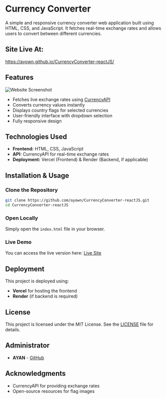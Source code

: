 # Currency Converter

A simple and responsive currency converter web application built using HTML, CSS, and JavaScript. It fetches real-time exchange rates and allows users to convert between different currencies.

## Site Live At:
https://ayown.github.io/CurrencyConverter-reactJS/

## Features

![Website Screenshot](WEB.png)

- Fetches live exchange rates using [CurrencyAPI](https://currencyapi.com/)
- Converts currency values instantly
- Displays country flags for selected currencies
- User-friendly interface with dropdown selection
- Fully responsive design

## Technologies Used

- **Frontend:** HTML, CSS, JavaScript
- **API:** CurrencyAPI for real-time exchange rates
- **Deployment:** Vercel (Frontend) & Render (Backend, if applicable)

## Installation & Usage

### Clone the Repository

```bash
git clone https://github.com/ayown/CurrencyConverter-reactJS.git
cd CurrencyConverter-reactJS
```

### Open Locally

Simply open the `index.html` file in your browser.

### Live Demo

You can access the live version here: [Live Site](https://your-vercel-deployment-url.vercel.app)

## Deployment

This project is deployed using:

- **Vercel** for hosting the frontend
- **Render** (if backend is required)

## License

This project is licensed under the MIT License. See the [LICENSE](LICENSE) file for details.

## Administrator

- **AYAN** - [GitHub](https://github.com/ayown)

## Acknowledgments

- CurrencyAPI for providing exchange rates
- Open-source resources for flag images
